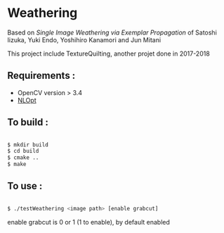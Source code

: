 # Weathering

Based on *Single Image Weathering via Exemplar Propagation* of Satoshi Iizuka, Yuki Endo, Yoshihiro Kanamori and Jun Mitani

This project include TextureQuilting, another projet done in 2017-2018

## Requirements :

- OpenCV version > 3.4
- [NLOpt](https://github.com/stevengj/nlopt)

## To build :

```bash

$ mkdir build
$ cd build
$ cmake ..
$ make

```

## To use :

```bash

$ ./testWeathering <image path> [enable grabcut]

``` 

enable grabcut is 0 or 1 (1 to enable), by default enabled
